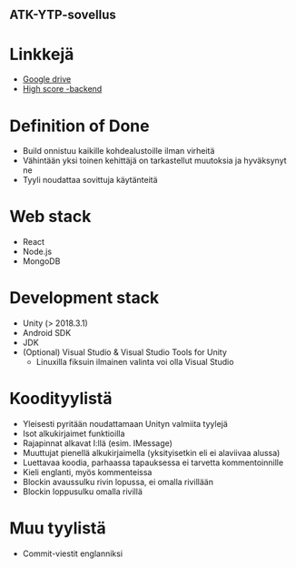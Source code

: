 ATK-YTP-sovellus
----------------

Linkkejä
========

* [Google drive](https://drive.google.com/drive/folders/1JT9nCbR4lm_Qcn-oC6PgQjtbroR85eQQ)
* [High score -backend](https://github.com/Ohtu-ATKYTP/atkytp2019-game-web)



Definition of Done
==================
* Build onnistuu kaikille kohdealustoille ilman virheitä
* Vähintään yksi toinen kehittäjä on tarkastellut muutoksia ja hyväksynyt ne
* Tyyli noudattaa sovittuja käytänteitä


Web stack
=========
* React
* Node.js
* MongoDB

Development stack
=================
* Unity (> 2018.3.1)
* Android SDK
* JDK
* (Optional) Visual Studio & Visual Studio Tools for Unity
  * Linuxilla fiksuin ilmainen valinta voi olla Visual Studio

Koodityylistä
=============
* Yleisesti pyritään noudattamaan Unityn valmiita tyylejä
* Isot alkukirjaimet funktioilla
* Rajapinnat alkavat I:llä (esim. IMessage)
* Muuttujat pienellä alkukirjaimella (yksityisetkin eli ei alaviivaa alussa)
* Luettavaa koodia, parhaassa tapauksessa ei tarvetta kommentoinnille
* Kieli englanti, myös kommenteissa
* Blockin avaussulku rivin lopussa, ei omalla rivillään
* Blockin loppusulku omalla rivillä

Muu tyylistä
============
* Commit-viestit englanniksi
